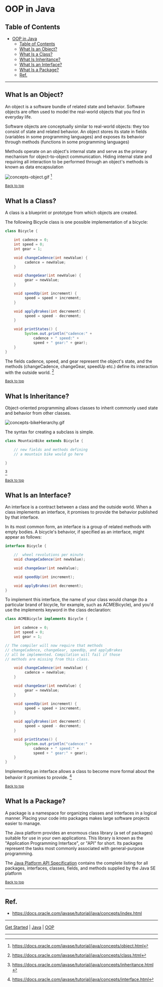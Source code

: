 # OOP in Java


## Table of Contents
<!-- TOC -->
* [OOP in Java](#oop-in-java)
  * [Table of Contents](#table-of-contents)
  * [What Is an Object?](#what-is-an-object)
  * [What Is a Class?](#what-is-a-class)
  * [What Is Inheritance?](#what-is-inheritance)
  * [What Is an Interface?](#what-is-an-interface)
  * [What Is a Package?](#what-is-a-package)
  * [Ref.](#ref)
<!-- TOC -->

___

## What Is an Object?
An object is a software bundle of related state and behavior. Software objects are often used to model the real-world objects that you find in everyday life.

Software objects are conceptually similar to real-world objects: they too consist of state and related behavior. An object stores its state in fields (variables in some programming languages) and exposes its behavior through methods (functions in some programming languages)

Methods operate on an object's internal state and serve as the primary mechanism for object-to-object communication. Hiding internal state and requiring all interaction to be performed through an object's methods is known as data encapsulation

![concepts-object.gif](../../../../img/concepts-object.gif)
[^2]

<sub>[Back to top](#table-of-contents)</sub>

## What Is a Class?
A class is a blueprint or prototype from which objects are created.

The following Bicycle class is one possible implementation of a bicycle:

```java
class Bicycle {

    int cadence = 0;
    int speed = 0;
    int gear = 1;

    void changeCadence(int newValue) {
         cadence = newValue;
    }

    void changeGear(int newValue) {
         gear = newValue;
    }

    void speedUp(int increment) {
         speed = speed + increment;   
    }

    void applyBrakes(int decrement) {
         speed = speed - decrement;
    }

    void printStates() {
         System.out.println("cadence:" +
             cadence + " speed:" + 
             speed + " gear:" + gear);
    }
}
```

The fields cadence, speed, and gear represent the object's state, and the methods (changeCadence, changeGear, speedUp etc.) define its interaction with the outside world.
[^3]

<sub>[Back to top](#table-of-contents)</sub>

## What Is Inheritance?
Object-oriented programming allows classes to inherit commonly used state and behavior from other classes.

![concepts-bikeHierarchy.gif](../../../../img/concepts-bikeHierarchy.gif)

The syntax for creating a subclass is simple.

```java
class MountainBike extends Bicycle {

    // new fields and methods defining 
    // a mountain bike would go here

}
```

[^4]

<sub>[Back to top](#table-of-contents)</sub>

## What Is an Interface?
An interface is a contract between a class and the outside world. When a class implements an interface, it promises to provide the behavior published by that interface.

In its most common form, an interface is a group of related methods with empty bodies. A bicycle's behavior, if specified as an interface, might appear as follows:

```java
interface Bicycle {

    //  wheel revolutions per minute
    void changeCadence(int newValue);

    void changeGear(int newValue);

    void speedUp(int increment);

    void applyBrakes(int decrement);
}
```

To implement this interface, the name of your class would change (to a particular brand of bicycle, for example, such as ACMEBicycle), and you'd use the implements keyword in the class declaration:

```java
class ACMEBicycle implements Bicycle {

    int cadence = 0;
    int speed = 0;
    int gear = 1;

// The compiler will now require that methods
// changeCadence, changeGear, speedUp, and applyBrakes
// all be implemented. Compilation will fail if those
// methods are missing from this class.

    void changeCadence(int newValue) {
         cadence = newValue;
    }

    void changeGear(int newValue) {
         gear = newValue;
    }

    void speedUp(int increment) {
         speed = speed + increment;   
    }

    void applyBrakes(int decrement) {
         speed = speed - decrement;
    }

    void printStates() {
         System.out.println("cadence:" +
             cadence + " speed:" + 
             speed + " gear:" + gear);
    }
}
```

Implementing an interface allows a class to become more formal about the behavior it promises to provide.
[^5]

<sub>[Back to top](#table-of-contents)</sub>

## What Is a Package?
A package is a namespace for organizing classes and interfaces in a logical manner. Placing your code into packages makes large software projects easier to manage.

The Java platform provides an enormous class library (a set of packages) suitable for use in your own applications. This library is known as the "Application Programming Interface", or "API" for short. Its packages represent the tasks most commonly associated with general-purpose programming.

The [Java Platform API Specification](https://docs.oracle.com/javase/8/docs/api/index.html) contains the complete listing for all packages, interfaces, classes, fields, and methods supplied by the Java SE platform

<sub>[Back to top](#table-of-contents)</sub>

_____

## Ref.

- https://docs.oracle.com/javase/tutorial/java/concepts/index.html

[^2]: https://docs.oracle.com/javase/tutorial/java/concepts/object.html
[^3]: https://docs.oracle.com/javase/tutorial/java/concepts/class.html
[^4]: https://docs.oracle.com/javase/tutorial/java/concepts/inheritance.html
[^5]: https://docs.oracle.com/javase/tutorial/java/concepts/interface.html

___

[Get Started](../../../common/get-started.md) |
[Java](java.md#whats-oop) |
[OOP](../../paradigms/oop.md)

___